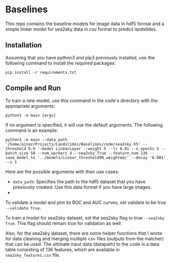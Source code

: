 # Baselines
This repo contains the baseline models for image data in hdf5 format and a simple linear model for sea2sky data in csv format to predict landslides.

## Installation
Assuming that you have python3 and pip3 previously installed, use the following command to install the required packages:

  `pip install -r requirements.txt`
 
## Compile and Run
To train a new model, use this command in the code's directory with the appropriate arguments:

  `python3 -m main [args]`
  
If no argument is specified, it will use the default arguments. The following command is an example:

  `python3 -m main --data_path '/home/ainaz/Projects/Landslides/Baselines/code/sea2sky.h5' --threshold 0.9 --model LinearLayer --weight 5 --lr 0.01 --n_epochs 5 --batch_size 50 --num_workers 4 --sea2sky True --feature_num 136 --save_model_to '../models/Linear_threshold90_weighted/' --decay '0.001' --s 1`
 
Here are the possible arguments with their use cases:
  * `data_path`: Specifies the path to the hdf5 dataset that you have previously created. Use this data format if you have large images.
  * 

To validate a model and plot its ROC and AUC curves, set validate to be true `--validate True`.

To train a model for sea2sky dataset, set the sea2sky flag to true `--sea2sky True`. This flag should remain true for validation as well.

Also, for the sea2sky dataset, there are some helper functions that I wrote for data cleaning and merging multiple csv files (outputs from the matcher) that can be used. The ultimate input data (datapath) to the code is a data table consisting of 136 features, which are available in `sea2sky_features.csv` file.
